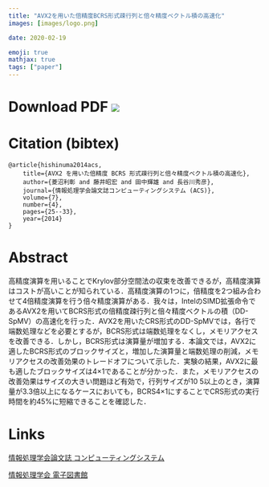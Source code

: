 ```yaml
---
title: "AVX2を用いた倍精度BCRS形式疎行列と倍々精度ベクトル積の高速化"
images: [images/logo.png]

date: 2020-02-19

emoji: true
mathjax: true
tags: ["paper"]
---
```


# Download PDF [![](https://storage.googleapis.com/numa_blog/etc/icon_pdf.png)][ACS48] 

[ACS48]: https://storage.googleapis.com/numa_blog/publications/ACS48.pdf 

# Citation (bibtex)

```
@article{hishinuma2014acs,
	title={AVX2 を用いた倍精度 BCRS 形式疎行列と倍々精度ベクトル積の高速化},
	author={菱沼利彰 and 藤井昭宏 and 田中輝雄 and 長谷川秀彦},
	journal={情報処理学会論文誌コンピューティングシステム (ACS)},
	volume={7},
	number={4},
	pages={25--33},
	year={2014}
}
```

# Abstract

高精度演算を用いることでKrylov部分空間法の収束を改善できるが，高精度演算はコストが高いことが知られている．高精度演算の1つに，倍精度を2つ組み合わせて4倍精度演算を行う倍々精度演算がある．我々は，IntelのSIMD拡張命令であるAVX2を用いてBCRS形式の倍精度疎行列と倍々精度ベクトルの積（DD-SpMV）の高速化を行った．AVX2を用いたCRS形式のDD-SpMVでは，各行で端数処理などを必要とするが，BCRS形式は端数処理をなくし，メモリアクセスを改善できる．しかし，BCRS形式は演算量が増加する．本論文では，AVX2に適したBCRS形式のブロックサイズと，増加した演算量と端数処理の削減，メモリアクセスの改善効果のトレードオフについて示した．実験の結果，AVX2に最も適したブロックサイズは4×1であることが分かった．また，メモリアクセスの改善効果はサイズの大きい問題ほど有効で，行列サイズが10 5以上のとき，演算量が3.3倍以上になるケースにおいても，BCRS4×1にすることでCRS形式の実行時間を約45%に短縮できることを確認した．

# Links

[情報処理学会論文誌 コンピューティングシステム](https://acs.hpcc.jp/)

[情報処理学会 電子図書館](https://ipsj.ixsq.nii.ac.jp/ej/?action=pages_view_main&active_action=repository_view_main_item_detail&item_id=107509&item_no=1&page_id=13&block_id=8)
